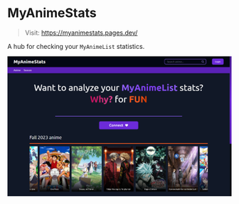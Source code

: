 # MyAnimeStats

> Visit: https://myanimestats.pages.dev/

A hub for checking your `MyAnimeList` statistics.

![MyAnimeStats Home](/assets/myanimestats-home.png)
